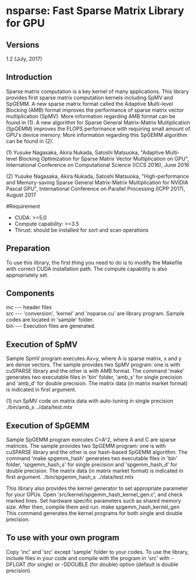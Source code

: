 nsparse: Fast Sparse Matrix Library for GPU
======

## Versions
1.2 (July, 2017)  


## Introduction
Sparse matrix computation is a key kernel of many applications. This library provides first sparse matrix computation kernels including SpMV and SpGEMM. A new sparse matrix format called the Adaptive Multi-level Blocking (AMB) format improves the performance of sparse matrix vector multiplication (SpMV). More information regarding AMB format can be found in (1). A new algorithm for Sparse General Matrix-Matrix Multiplication (SpGEMM) improves the FLOPS performance with requiring small amount of GPU's device memory. More information regarding this SpGEMM algorithm can be found in (2).

(1) Yusuke Nagasaka, Akira Nukada, Satoshi Matsuoka, "Adaptive Multi-level Blocking Optimization for Sparse Matrix Vector Multiplication on GPU", International Conference on Computational Science (ICCS 2016), June 2016

(2) Yusuke Nagasaka, Akira Nukada, Satoshi Matsuoka, "High-performance and Memory-saving Sparse General Matrix-Matrix Multiplication for NVIDIA Pascal GPU", International Conference on Parallel Processing (ICPP 2017), August 2017

#Requirement
- CUDA: >=5.0
- Compute capability: >=3.5
- Thrust: should be installed for sort and scan operations  


## Preparation
To use this library, the first thing you need to do is to modify the Makefile with correct CUDA installation path. The compute capability is also appropriately set.


## Components
inc --- header files  
src --- 'conversion', 'kernel' and 'nsparse.cu' are library program. Sample codes are located in 'sample' folder.  
bin --- Execution files are generated.  


## Execution of SpMV
Sample SpmV program executes Ax=y, where A is sparse matrix, x and y are dense vectors. The sample provides two SpMV program: one is with cuSPARSE library and the other is with AMB format. The command 'make' generates two executable files in 'bin' folder, 'amb_s' for single precision and 'amb_d' for double precision. The matrix data (in matrix market format) is indicated in first argument.

(1) run SpMV code on matrix data with auto-tuning in single precision  
./bin/amb_s ../data/test.mtx

## Execution of SpGEMM
Sample SpGEMM program executes C=A^2, where A and C are sparse matrices. The sample provides two SpGEMM program: one is with cuSPARSE library and the other is our hash-based SpGEMM algorithm. The command 'make spgemm_hash' generates two executable files in 'bin' folder, 'spgemm_hash_s' for single precision and 'spgemm_hash_d' for double precision. The matrix data (in matrix market format) is indicated in first argument.
./bin/spgemm_hash_s ../data/test.mtx

This library also provides the kernel generator to set appropriate parameter for your GPUs. Open 'src/kernel/spgemm_hash_kernel_gen.c', and check marked lines. Set hardware specific parameters such as shared memory size. After then, compile them and run.
make spgemm_hash_kernel_gen
This command generates the kernel programs for both single and double precision.

## To use with your own program
Copy 'inc' and 'src' except 'sample' folder to your codes. To use the library, include files in your code and compile with the program in 'src' with -DFLOAT (for single) or -DDOUBLE (for double) option (default is double precision).
